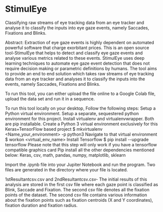 # StimulEye
Classifying raw streams of eye tracking data from an eye tracker and analyse it to classify the inputs into eye gaze events, namely Saccades, Fixations and Blinks.

Abstract: Extraction of eye gaze events is highly dependent on automated powerful software that charge exorbitant prices. This is an open source tool-StimulEye that helps to detect and classify eye gaze events and analyse various metrics related to these events. StimulEye uses deep learning techniques to automate eye gaze event detection that does not require decision making or parametric definitions by humans. The tool aims to provide an end to end solution which takes  raw streams of eye tracking data from an eye tracker and analyses it to classify the inputs into the events, namely Saccades, Fixations and Blinks.

To run this tool, you can either upload the file online to a Google Colab file, upload the data set and run it in a sequence.

To run this tool locally on your desktop, Follow the following steps:
Setup a Python virtual environment. Setup a separate, sequestered python environment for this project.
Install virtualenv and virtualenvwrapper. Both are pip installable.
Create a Python 3 virtual environment exclusively for this Keras+TensorFlow based project
$ mkvirtualenv <Name_your_environment> -p python3
Navigate to that virtual environment
$ workon <virtual_env_name>
Install Tensorflow
$ pip install --upgrade tensorflow
Please note that this step will only work if you have a tensorflow compatible graphics card
Pip install all the other dependencies mentioned below:
Keras, csv, math, pandas, numpy, matplotlib, sklearn

Import the .ipynb file into your Jupiter Notebook and run the program. Two files are generated in the directory where your file is located.

1stResultantcsv.csv and 2ndResultantcsv.csv- The initial results of this analysis are stored in the first csv file where each gaze point is classified as Blink, Saccade and Fixation. The second csv file denotes all the fixation points of the dataset. The second csv file contains various information about the fixation points such as fixation centroids (X and Y coordinates), fixation duration and fixation radius.

